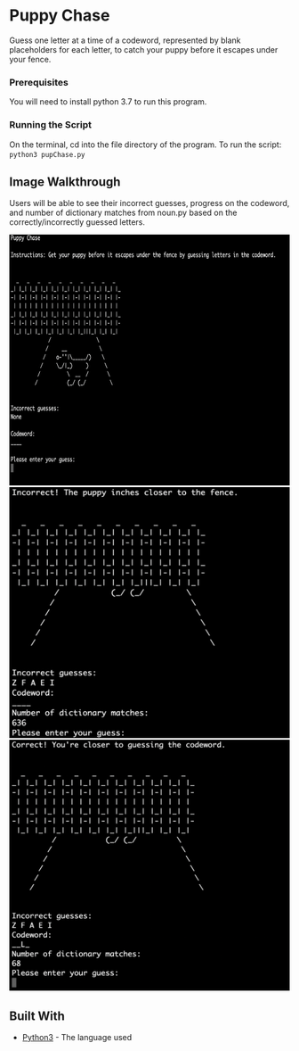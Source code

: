 # Puppy Chase

Guess one letter at a time of a codeword, represented by blank placeholders for each letter, to catch your puppy before it escapes under your fence.


### Prerequisites

You will need to install python 3.7 to run this program.

### Running the Script
On the terminal, cd into the file directory of the program.
To run the script: `python3 pupChase.py`

## Image Walkthrough 

Users will be able to see their incorrect guesses, progress on the codeword, and number of dictionary matches from noun.py based on the correctly/incorrectly guessed letters.

<img src="pupChase_img1.png" height="450" width="650">
<img src="pupChase_img2.png" height="450" width="650">
<img src="pupChase_img3.png" height="450" width="650">

## Built With

* [Python3](https://www.python.org/downloads/release/python-370/) - The language used

